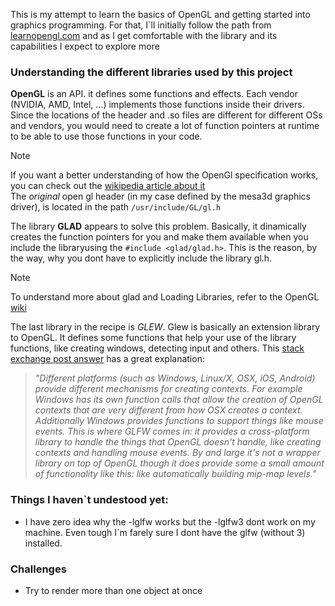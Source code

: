 This is my attempt to learn the basics of OpenGL and getting started into graphics programming. For that, I`ll initially follow the path from [learnopengl.com](learnopengl.com) and as I get comfortable with the library and its capabilities I expect to explore more

### Understanding the different libraries used by this project 

**OpenGL** is an API. it defines some functions and effects. Each vendor (NVIDIA, AMD, Intel, ...) implements those functions inside their drivers. Since the locations of the header and .so files are different for different OSs and vendors, you would need to create a lot of function pointers at runtime to be able to use those functions in your code. 

>[!NOTE]
> If you want a better understanding of how the OpenGl specification works, you can check out the [wikipedia article about it](https://en.wikipedia.org/wiki/OpenGL)\
> The *original* open gl header (in my case defined by the mesa3d graphics driver), is located in the path  `/usr/include/GL/gl.h`

The library **GLAD** appears to solve this problem. Basically, it dinamically creates the function pointers for you and make them available when you include the libraryusing the `#include <glad/glad.h>`. This is the reason, by the way, why you dont have to explicitly include the library gl.h.

> [!NOTE] 
> To understand more about glad and Loading Libraries, refer to the OpenGL [wiki](https://www.khronos.org/opengl/wiki/OpenGL_Loading_Library)

The last library in the recipe is *GLEW*. Glew is basically an extension library to OpenGL. It defines some functions that help your use of the library functions, like creating windows, detecting input and others. This [stack exchange post answer](https://softwareengineering.stackexchange.com/a/345211) has a great explanation:

>*"Different platforms (such as Windows, Linux/X, OSX, iOS, Android) provide different mechanisms for creating contexts. For example Windows has its own function calls that allow the creation of OpenGL contexts that are very different from how OSX creates a context. Additionally Windows provides functions to support things like mouse events. This is where GLFW comes in: it provides a cross-platform library to handle the things that OpenGL doesn't handle, like creating contexts and handling mouse events. By and large it's not a wrapper library on top of OpenGL though it does provide some a small amount of functionality like this: like automatically building mip-map levels."*

### Things I haven`t undestood yet:

- I have zero idea why the -lglfw works but the -lglfw3 dont work on my machine. Even tough I`m farely sure I dont have the glfw (without 3) installed.


### Challenges
- Try to render more than one object at once
